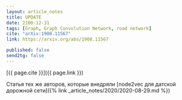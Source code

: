 ```yaml
---
layout: article_notes
title: UPDATE
date: 2100-12-31
tags: [Graph, Graph Convolution Network, road network]
cite: "arXiv:1908.11567"
link: https://arxiv.org/abs/1908.11567

published: false
send2tg: false
---
```


[{{ page.cite }}]({{ page.link }})

Статья тех же авторов, которые внедряли [node2vec для датской дорожной сети]({% link _article_notes/2020/2020-08-29.md %})
<!--more-->

